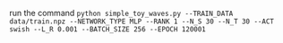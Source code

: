 run the command 
`
python simple_toy_waves.py --TRAIN_DATA data/train.npz --NETWORK_TYPE MLP --RANK 1 --N_S 30 --N_T 30 --ACT swish --L_R 0.001 --BATCH_SIZE 256 --EPOCH 120001
`